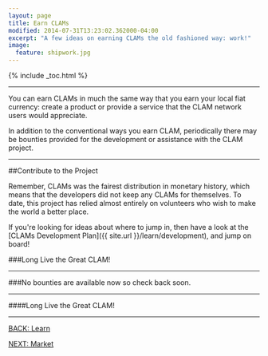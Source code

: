 ```yaml
---
layout: page
title: Earn CLAMs
modified: 2014-07-31T13:23:02.362000-04:00
excerpt: "A few ideas on earning CLAMs the old fashioned way: work!"
image:
  feature: shipwork.jpg
---
```


{% include _toc.html %}

---

You can earn CLAMs in much the same way that you earn your local fiat currency: create a product or provide a service that the CLAM network users would appreciate.

In addition to the conventional ways you earn CLAM, periodically there may be bounties provided for the development or assistance with the CLAM project.

---

##Contribute to the Project

Remember, CLAMs was the fairest distribution in monetary history, which means that the developers did not keep any CLAMs for themselves. To date, this project has relied almost entirely on volunteers who wish to make the world a better place.

If you're looking for ideas about where to jump in, then have a look at the [CLAMs Development Plan]({{ site.url }}/learn/development), and jump on board!

###Long Live the Great CLAM!

---

###No bounties are available now so check back soon.

---

####Long Live the Great CLAM!

---

<div><a markdown="0" href="{{ site.url }}/learn" class="btn">BACK: Learn</a>

<a markdown="0" href="{{ site.url }}/learn/market" class="btn">NEXT: Market</a></div>